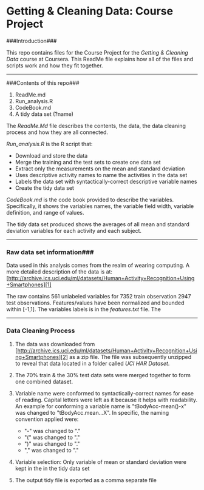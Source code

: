 Getting & Cleaning Data: Course Project
====================================

###Introduction###

This repo contains files for the Course Project for the *Getting & Cleaning Data* course at Coursera.  This ReadMe file explains how all of the files and scripts work and how they fit together.  

----------


###Contents of this repo###

 1. ReadMe.md
 2. Run_analysis.R
 3. CodeBook.md
 4. A tidy data set (?name)

The *ReadMe.Md* file describes the contents, the data, the data cleaning process and how they are all connected.  


*Run_analysis.R* is the R script that:

* Download and store the data
* Merge the training and the test sets to create one data set
* Extract only the measurements on the mean and standard deviation 
* Uses descriptive activity names to name the activities in the data set
* Labels the data set with syntactically-correct descriptive variable names
* Create the tidy data set


*CodeBook.md* is the code book provided to describe the variables.  Specifically, it shows the variables names, the variable field width, variable definition, and range of values.


The tidy data set produced shows the averages of all mean and standard deviation variables for each activity and each subject.

----------

### Raw data set information###

Data used in this analysis comes from the realm of wearing computing.  A more detailed description of the data is at: [http://archive.ics.uci.edu/ml/datasets/Human+Activity+Recognition+Using+Smartphones][1]

The raw contains 561 unlabeled variables for 7352 train observation 2947 test observations.  Features/values have been normalized and bounded within [-1,1].  The variables labels is in the *features.txt* file.  The 


----------
### Data Cleaning Process ###

 1. The data was downloaded from [http://archive.ics.uci.edu/ml/datasets/Human+Activity+Recognition+Using+Smartphones][2]  as a zip file.  The file was subsequently unzipped to reveal that data located in a folder called *UCI HAR Dataset*.  

 2. The 70% train & the 30% test data sets were merged together to form one combined dataset. 
 3. Variable name were conformed to syntactically-correct names for ease of reading.  Capital letters were left as it because it helps with readability.  An example for conforming a variable name is "tBodyAcc-mean()-x" was changed to "tBodyAcc.mean...X".  In specific, the naming convention applied were:
       * "-" was changed to "."
       * "(" was changed to "."
       * ")" was changed to "."
       * "," was changed to "."

 4. Variable selection:  Only variable of mean or standard deviation were kept in the in the tidy data set
 5. The output tidy file is exported as a comma separate file 


  [1]: http://archive.ics.uci.edu/ml/datasets/Human+Activity+Recognition+Using+Smartphones
  [2]: http://archive.ics.uci.edu/ml/datasets/Human+Activity+Recognition+Using+Smartphones